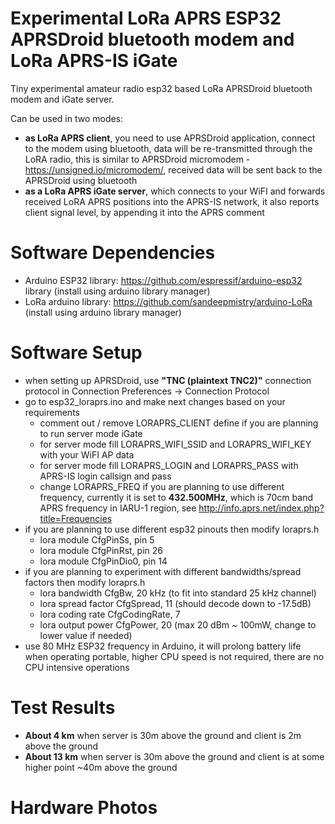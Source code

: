 # Experimental LoRa APRS ESP32 APRSDroid bluetooth modem and LoRa APRS-IS iGate
Tiny experimental amateur radio esp32 based LoRa APRSDroid bluetooth modem and iGate server.

Can be used in two modes: 
- **as LoRa APRS client**, you need to use APRSDroid application, connect to the modem using bluetooth, data will be re-transmitted through the LoRA radio, this is similar to APRSDroid micromodem - https://unsigned.io/micromodem/, received data will be sent back to the APRSDroid using bluetooth
- **as a LoRa APRS iGate server**, which connects to your WiFI and forwards received LoRA APRS positions into the APRS-IS network, it also reports client signal level, by appending it into the APRS comment

# Software Dependencies
- Arduino ESP32 library: https://github.com/espressif/arduino-esp32 library (install using arduino library manager)
- LoRa arduino library: https://github.com/sandeepmistry/arduino-LoRa (install using arduino library manager)

# Software Setup
- when setting up APRSDroid, use **"TNC (plaintext TNC2)"** connection protocol in Connection Preferences -> Connection Protocol
- go to esp32_loraprs.ino and make next changes based on your requirements
  - comment out / remove LORAPRS_CLIENT define if you are planning to run server mode iGate
  - for server mode fill LORAPRS_WIFI_SSID and LORAPRS_WIFI_KEY with your WiFI AP data
  - for server mode fill LORAPRS_LOGIN and LORAPRS_PASS with APRS-IS login callsign and pass
  - change LORAPRS_FREQ if you are planning to use different frequency, currently it is set to **432.500MHz**, which is 70cm band APRS frequency in IARU-1 region, see http://info.aprs.net/index.php?title=Frequencies
- if you are planning to use different esp32 pinouts then modify loraprs.h
  - lora module CfgPinSs, pin 5
  - lora module CfgPinRst, pin 26
  - lora module CfgPinDio0, pin 14
- if you are planning to experiment with different bandwidths/spread factors then modify loraprs.h
  - lora bandwidth CfgBw, 20 kHz (to fit into standard 25 kHz channel)
  - lora spread factor CfgSpread, 11 (should decode down to -17.5dB)
  - lora coding rate CfgCodingRate, 7
  - lora output power CfgPower, 20 (max 20 dBm ~ 100mW, change to lower value if needed)
- use 80 MHz ESP32 frequency in Arduino, it will prolong battery life when operating portable, higher CPU speed is not required, there are no CPU intensive operations

# Test Results
- **About 4 km** when server is 30m above the ground and client is 2m above the ground
- **About 13 km** when server is 30m above the ground and client is at some higher point ~40m above the ground

# Hardware Photos
